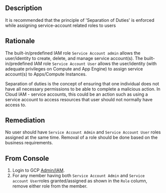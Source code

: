 ## Description

It is recommended that the principle of 'Separation of Duties' is enforced while assigning
service-account related roles to users

## Rationale

The built-in/predefined IAM role `Service Account admin` allows the user/identity to create, delete, and manage service account(s). The built-in/predefined IAM role `Service Account User` allows the user/identity (with adequate privileges on Compute and App Engine) to assign service account(s) to Apps/Compute Instances.

Separation of duties is the concept of ensuring that one individual does not have all necessary permissions to be able to complete a malicious action. In Cloud IAM - service accounts, this could be an action such as using a service account to access resources that user should not normally have access to.

## Remediation

No user should have `Service Account Admin` and `Service Account User` roles assigned at the same time. Removal of a role should be done based on the business requirements.

## From Console

1. Login to GCP [Admin/IAM](https://console.cloud.google.com/iam-admin/iam).
2. For any member having both `Service Account Admin` and `Service account User`roles granted/assigned as shown in the `Role` column, remove either role from the member.
